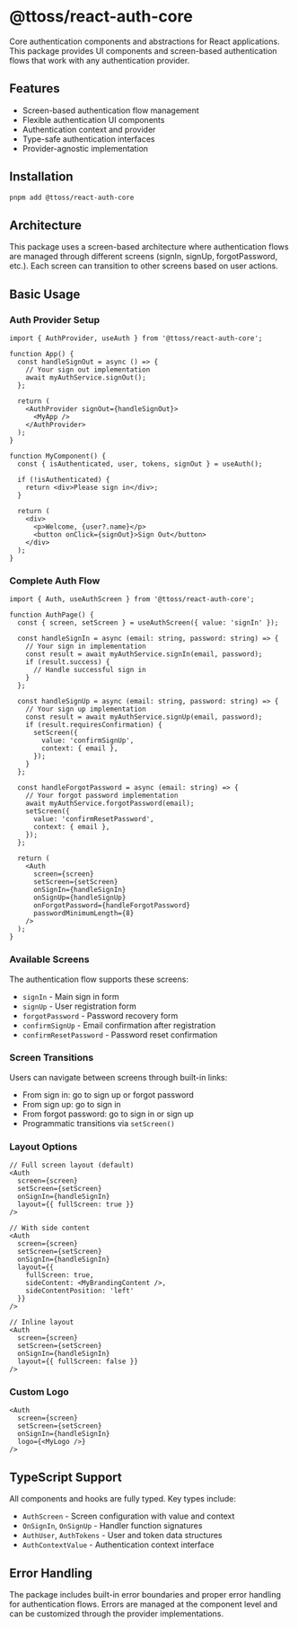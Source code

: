 # @ttoss/react-auth-core

Core authentication components and abstractions for React applications. This package provides UI components and screen-based authentication flows that work with any authentication provider.

## Features

- Screen-based authentication flow management
- Flexible authentication UI components
- Authentication context and provider
- Type-safe authentication interfaces
- Provider-agnostic implementation

## Installation

```bash
pnpm add @ttoss/react-auth-core
```

## Architecture

This package uses a screen-based architecture where authentication flows are managed through different screens (signIn, signUp, forgotPassword, etc.). Each screen can transition to other screens based on user actions.

## Basic Usage

### Auth Provider Setup

```tsx
import { AuthProvider, useAuth } from '@ttoss/react-auth-core';

function App() {
  const handleSignOut = async () => {
    // Your sign out implementation
    await myAuthService.signOut();
  };

  return (
    <AuthProvider signOut={handleSignOut}>
      <MyApp />
    </AuthProvider>
  );
}

function MyComponent() {
  const { isAuthenticated, user, tokens, signOut } = useAuth();

  if (!isAuthenticated) {
    return <div>Please sign in</div>;
  }

  return (
    <div>
      <p>Welcome, {user?.name}</p>
      <button onClick={signOut}>Sign Out</button>
    </div>
  );
}
```

### Complete Auth Flow

```tsx
import { Auth, useAuthScreen } from '@ttoss/react-auth-core';

function AuthPage() {
  const { screen, setScreen } = useAuthScreen({ value: 'signIn' });

  const handleSignIn = async (email: string, password: string) => {
    // Your sign in implementation
    const result = await myAuthService.signIn(email, password);
    if (result.success) {
      // Handle successful sign in
    }
  };

  const handleSignUp = async (email: string, password: string) => {
    // Your sign up implementation
    const result = await myAuthService.signUp(email, password);
    if (result.requiresConfirmation) {
      setScreen({
        value: 'confirmSignUp',
        context: { email },
      });
    }
  };

  const handleForgotPassword = async (email: string) => {
    // Your forgot password implementation
    await myAuthService.forgotPassword(email);
    setScreen({
      value: 'confirmResetPassword',
      context: { email },
    });
  };

  return (
    <Auth
      screen={screen}
      setScreen={setScreen}
      onSignIn={handleSignIn}
      onSignUp={handleSignUp}
      onForgotPassword={handleForgotPassword}
      passwordMinimumLength={8}
    />
  );
}
```

### Available Screens

The authentication flow supports these screens:

- `signIn` - Main sign in form
- `signUp` - User registration form
- `forgotPassword` - Password recovery form
- `confirmSignUp` - Email confirmation after registration
- `confirmResetPassword` - Password reset confirmation

### Screen Transitions

Users can navigate between screens through built-in links:

- From sign in: go to sign up or forgot password
- From sign up: go to sign in
- From forgot password: go to sign in or sign up
- Programmatic transitions via `setScreen()`

### Layout Options

```tsx
// Full screen layout (default)
<Auth
  screen={screen}
  setScreen={setScreen}
  onSignIn={handleSignIn}
  layout={{ fullScreen: true }}
/>

// With side content
<Auth
  screen={screen}
  setScreen={setScreen}
  onSignIn={handleSignIn}
  layout={{
    fullScreen: true,
    sideContent: <MyBrandingContent />,
    sideContentPosition: 'left'
  }}
/>

// Inline layout
<Auth
  screen={screen}
  setScreen={setScreen}
  onSignIn={handleSignIn}
  layout={{ fullScreen: false }}
/>
```

### Custom Logo

```tsx
<Auth
  screen={screen}
  setScreen={setScreen}
  onSignIn={handleSignIn}
  logo={<MyLogo />}
/>
```

## TypeScript Support

All components and hooks are fully typed. Key types include:

- `AuthScreen` - Screen configuration with value and context
- `OnSignIn`, `OnSignUp` - Handler function signatures
- `AuthUser`, `AuthTokens` - User and token data structures
- `AuthContextValue` - Authentication context interface

## Error Handling

The package includes built-in error boundaries and proper error handling for authentication flows. Errors are managed at the component level and can be customized through the provider implementations.
